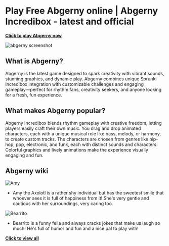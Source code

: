 # Play Free Abgerny online | Abgerny Incredibox - latest and official

**[Click to play Abgerny now](https://abgerny.my/)**

![abgerny screenshot](https://abgerny.my/abgerny-screenshot.png)

## What is Abgerny?
Abgerny is the latest game designed to spark creativity with vibrant sounds, stunning graphics, and dynamic play. Abgerny combines unique Sprunki Incredibox integration with customizable challenges and engaging gameplay—perfect for rhythm fans, creativity seekers, and anyone looking for a fresh, fun experience.

## What makes Abgerny popular?
Abgerny Incredibox blends rhythm gameplay with creative freedom, letting players easily craft their own music. You drag and drop animated characters, each with a unique musical role like bass, melody, or harmony, to create custom tracks. The characters are chosen from genres like hip-hop, pop, electronic, and funk, each with distinct sounds and characters. Colorful graphics and lively animations make the experience visually engaging and fun.

## Abgerny wiki
![Amy](https://abgerny.my/_next/image?url=%2Fcharacters%2FAmy.png&w=1200&q=75)
- Amy the Axolotl is a rather shy individual but has the sweetest smile that whoever sees it is full of happiness from it! She's very gentle and cautious with her surroundings, very caring too.

![Bearrito](https://abgerny.my/_next/image?url=%2Fcharacters%2FBearrito.png&w=1200&q=75)
- Bearrito is a funny fella and always cracks jokes that make us laugh so much! He's full of humor and fun and a nice pal to play with!

**[Click to view all](https://abgerny.my/blog/abgerny-wiki)**
